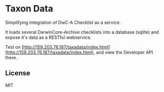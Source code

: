 # Taxon Data

Simplifying integration of DwC-A Checklist as a service.

It loads several DarwinCore-Archive checklists into a database (sqlite) and expose it's data as a RESTful webservice.

Test on [http://159.203.76.187/taxadata/index.html](http://159.203.76.187/taxadata/index.html), and view the Developer API there.

## License

MIT

